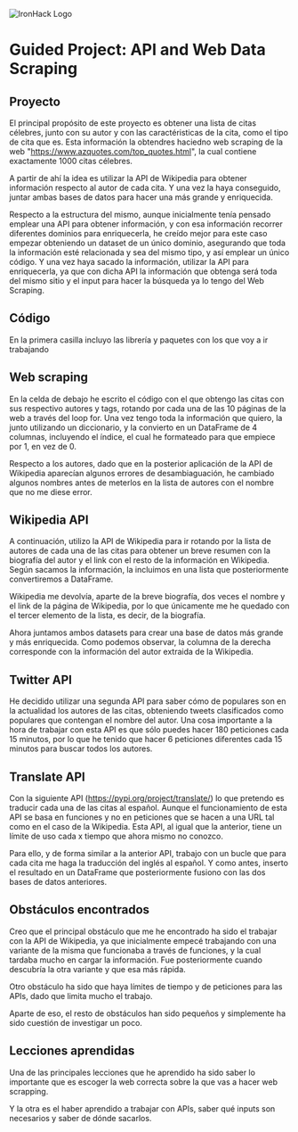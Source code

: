 ![IronHack Logo](https://s3-eu-west-1.amazonaws.com/ih-materials/uploads/upload_d5c5793015fec3be28a63c4fa3dd4d55.png)

# Guided Project: API and Web Data Scraping

## Proyecto

El principal propósito de este proyecto es obtener una lista de citas célebres, junto con su autor y con las caractéristicas de la cita, como el tipo de cita que es. Esta información la obtendres haciedno web scraping de la web "https://www.azquotes.com/top_quotes.html", la cual contiene exactamente 1000 citas célebres.

A partir de ahí la idea es utilizar la API de Wikipedia para obtener información respecto al autor de cada cita. Y una vez la haya conseguido, juntar ambas bases de datos para hacer una más grande y enriquecida.

Respecto a la estructura del mismo, aunque inicialmente tenía pensado emplear una API para obtener información, y con esa información recorrer diferentes dominios para enriquecerla, he creído mejor para este caso empezar obteniendo un dataset de un único dominio, asegurando que toda la información esté relacionada y sea del mismo tipo, y así emplear un único código. Y una vez haya sacado la información, utilizar la API para enriquecerla, ya que con dicha API la información que obtenga será toda del mismo sitio y el input para hacer la búsqueda ya lo tengo del Web Scraping.



## Código

En la primera casilla incluyo las librería y paquetes con los que voy a ir trabajando



## Web scraping

En la celda de debajo he escrito el código con el que obtengo las citas con sus respectivo autores y tags, rotando por cada una de las 10 páginas de la web a través del loop for. Una vez tengo toda la información que quiero, la junto utilizando un diccionario, y la convierto en un DataFrame de 4 columnas, incluyendo el índice, el cual he formateado para que empiece por 1, en vez de 0.

Respecto a los autores, dado que en la posterior aplicación de la API de Wikipedia aparecían algunos errores de desambiaguación, he cambiado algunos nombres antes de meterlos en la lista de autores con el nombre que no me diese error.



## Wikipedia API

A continuación, utilizo la API de Wikipedia para ir rotando por la lista de autores de cada una de las citas para obtener un breve resumen con la biografía del autor y el link con el resto de la información en Wikipedia. Según sacamos la información, la incluimos en una lista que posteriormente convertiremos a DataFrame. 

Wikipedia me devolvía, aparte de la breve biografía, dos veces el nombre y el link de la página de Wikipedia, por lo que únicamente me he quedado con el tercer elemento de la lista, es decir, de la biografía.

Ahora juntamos ambos datasets para crear una base de datos más grande y más enriquecida. Como podemos observar, la columna de la derecha corresponde con la información del autor extraida de la Wikipedia.



## Twitter API

He decidido utilizar una segunda API para saber cómo de populares son en la actualidad los autores de las citas, obteniendo tweets clasificados como populares que contengan el nombre del autor. Una cosa importante a la hora de trabajar con esta API es que sólo puedes hacer 180 peticiones cada 15 minutos, por lo que he tenido que hacer 6 peticiones diferentes cada 15 minutos para buscar todos los autores.



## Translate API

Con la siguiente API (https://pypi.org/project/translate/) lo que pretendo es traducir cada una de las citas al español. Aunque el funcionamiento de esta API se basa en funciones y no en peticiones que se hacen a una URL tal como en el caso de la Wikipedia. Esta API, al igual que la anterior, tiene un límite de uso cada x tiempo que ahora mismo no conozco.

Para ello, y de forma similar a la anterior API, trabajo con un bucle que para cada cita me haga la traducción del inglés al español. Y como antes, inserto el resultado en un DataFrame que posteriormente fusiono con las dos bases de datos anteriores.



## Obstáculos encontrados

Creo que el principal obstáculo que me he encontrado ha sido el trabajar con la API de Wikipedia, ya que inicialmente empecé trabajando con una variante de la misma que funcionaba a través de funciones, y la cual tardaba mucho en cargar la información. Fue posteriormente cuando descubría la otra variante y que esa más rápida.

Otro obstáculo ha sido que haya límites de tiempo y de peticiones para las APIs, dado que limita mucho el trabajo.

Aparte de eso, el resto de obstáculos han sido pequeños y simplemente ha sido cuestión de investigar un poco.



## Lecciones aprendidas

Una de las principales lecciones que he aprendido ha sido saber lo importante que es escoger la web correcta sobre la que vas a hacer web scrapping.

Y la otra es el haber aprendido a trabajar con APIs, saber qué inputs son necesarios y saber de dónde sacarlos.